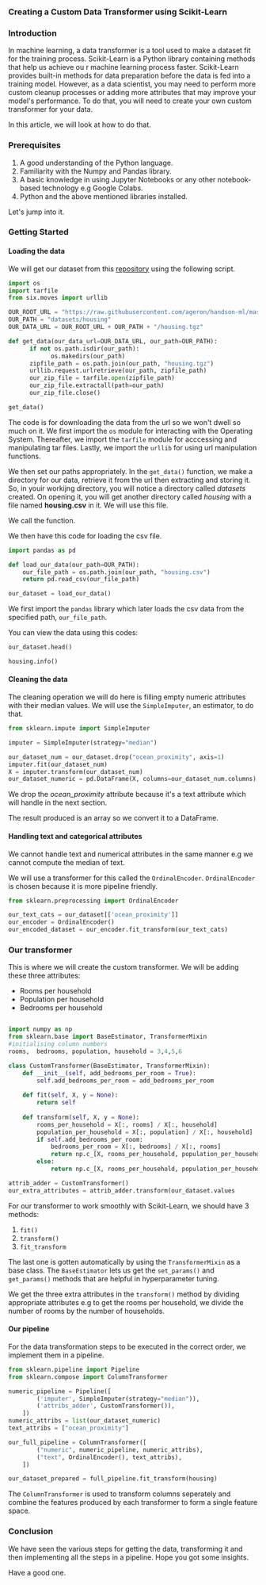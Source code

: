 ### Creating a Custom Data Transformer using Scikit-Learn

### Introduction

In machine learning, a data transformer is a tool used to make a dataset fit for the training process. Scikit-Learn is a Python library containing methods that help us achieve ou r machine learning process faster. Scikit-Learn provides built-in methods for data preparation before the data is fed into a training model. However, as a data scientist, you may need to perform more custom cleanup processes or adding more attributes that may improve your model's performance. To do that, you will need to create your own custom transformer for your data.

In this article, we will look at how to do that.

### Prerequisites

1. A good understanding of the Python language.
2. Familiarity with the Numpy and Pandas library.
3. A basic knowledge in using Jupyter Notebooks or any other notebook-based technology e.g Google Colabs.
4. Python and the above mentioned libraries installed.

Let's jump into it.

### Getting Started

#### Loading the data

 We will get our dataset from this [repository](https://raw.githubusercontent.com/ageron/handson-ml/master/) using the following script.

```python
import os
import tarfile
from six.moves import urllib

OUR_ROOT_URL = "https://raw.githubusercontent.com/ageron/handson-ml/master/"
OUR_PATH = "datasets/housing"
OUR_DATA_URL = OUR_ROOT_URL + OUR_PATH + "/housing.tgz"

def get_data(our_data_url=OUR_DATA_URL, our_path=OUR_PATH):
      if not os.path.isdir(our_path):
            os.makedirs(our_path)
      zipfile_path = os.path.join(our_path, "housing.tgz")
      urllib.request.urlretrieve(our_path, zipfile_path)
      our_zip_file = tarfile.open(zipfile_path)
      our_zip_file.extractall(path=our_path)
      our_zip_file.close()

get_data()
```

The code is for downloading the data from the url so we won't dwell so much on it.
We first import the `os` module for interacting with the Operating System. Thereafter, we import the `tarfile` module for acccessing and manipulating tar files. Lastly, we import the `urllib` for using url manipulation functions.
 
We then set our paths appropriately. In the `get_data()` function, we make a directory for our data, retrieve it from the url then extracting and storing it. So, in youir workijng directory, you will notice a directory called *datasets* created. On opening it, you will get another directory called *housing* with a file named **housing.csv** in it. We will use this file.

We call the function.

We then have this code for loading the csv file.

```python
import pandas as pd

def load_our_data(our_path=OUR_PATH):
    our_file_path = os.path.join(our_path, "housing.csv")
    return pd.read_csv(our_file_path)

our_dataset = load_our_data()

```
We first import the `pandas` library  which later loads the csv data from the specified path, `our_file_path`.

You can view the data using this codes:

```python
our_dataset.head()
```

```python
housing.info()
```

#### Cleaning the data

The cleaning operation we will do here is filling empty numeric attributes with their median values. We will use the `SimpleImputer`, an estimator, to do that.

```python 
from sklearn.impute import SimpleImputer

imputer = SimpleImputer(strategy="median")

our_dataset_num = our_dataset.drop("ocean_proximity", axis=1)
imputer.fit(our_dataset_num)
X = imputer.transform(our_dataset_num)
our_dataset_numeric = pd.DataFrame(X, columns=our_dataset_num.columns)

```

We drop the *ocean_proximity* attribute because it's a text attribute which will handle in the next section.

The result produced is an array so we convert it to a DataFrame.

#### Handling text and categorical attributes

We cannot handle text and numerical attributes in the same manner e.g we cannot compute the median of text.

We will use a transformer for this called the `OrdinalEncoder`. `OrdinalEncoder` is chosen because it is more pipeline friendly.

```python
from sklearn.preprocessing import OrdinalEncoder

our_text_cats = our_dataset[['ocean_proximity']]
our_encoder = OrdinalEncoder()
our_encoded_dataset = our_encoder.fit_transform(our_text_cats)

```

### Our transformer

This is where we will create the custom transformer. We will be adding these three attributes:
- Rooms per household
- Population per household
- Bedrooms per household

```python

import numpy as np
from sklearn.base import BaseEstimator, TransformerMixin
#initialising column numbers
rooms,  bedrooms, population, household = 3,4,5,6

class CustomTransformer(BaseEstimator, TransformerMixin):
    def __init__(self, add_bedrooms_per_room = True):
        self.add_bedrooms_per_room = add_bedrooms_per_room
        
    def fit(self, X, y = None):
        return self
    
    def transform(self, X, y = None):
        rooms_per_household = X[:, rooms] / X[:, household]
        population_per_household = X[:, population] / X[:, household]
        if self.add_bedrooms_per_room:
            bedrooms_per_room = X[:, bedrooms] / X[:, rooms]
            return np.c_[X, rooms_per_household, population_per_household, bedrooms_per_room]
        else:
            return np.c_[X, rooms_per_household, population_per_household]

attrib_adder = CustomTransformer()
our_extra_attributes = attrib_adder.transform(our_dataset.values            

```

For our transformer to work smoothly with Scikit-Learn, we should have 3 methods:

1. `fit()`
2. `transform()`
3. `fit_transform`

The last one is gotten automatically by using the `TransformerMixin` as a base class. The `BaseEstimator` lets us get the `set_params()` and `get_params()` methods that are helpful in hyperparameter tuning.

We get the three extra attributes in the `transform()` method by dividing appropriate attributes e.g to get the rooms per household, we divide the number of rooms by the number of households.

#### Our pipeline
For the data transformation steps to be executed in the correct order, we implement them in a pipeline.

```python
from sklearn.pipeline import Pipeline
from sklearn.compose import ColumnTransformer

numeric_pipeline = Pipeline([
        ('imputer', SimpleImputer(strategy="median")),
        ('attribs_adder', CustomTransformer()),
    ])
numeric_attribs = list(our_dataset_numeric)
text_attribs = ["ocean_proximity"]

our_full_pipeline = ColumnTransformer([
        ("numeric", numeric_pipeline, numeric_attribs),
        ("text", OrdinalEncoder(), text_attribs),
    ])

our_dataset_prepared = full_pipeline.fit_transform(housing)

```

The `ColumnTransformer` is used to transform columns seperately and combine the features produced by each transformer to form a single feature space.

### Conclusion

We have seen the various steps for getting the data, transforming it and then implementing all the steps in a pipeline. Hope you got some insights.

Have a good one.
